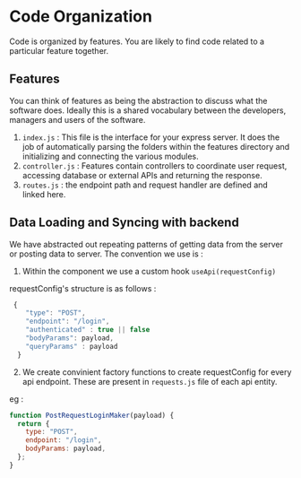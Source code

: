 # Code Organization


Code is organized by features. You are likely to find code related to a particular feature together.

## Features
You can think of features as being the abstraction to discuss what the 
software does. Ideally this is a shared vocabulary between the 
developers, managers and users of the software.

1. `index.js` : This file is the interface for your express server. It does the job of automatically parsing the folders within the features directory and initializing and connecting the various modules.
2. `controller.js` : Features contain controllers to coordinate user request, accessing 
database or external APIs and returning the response.
3. `routes.js` : the endpoint path and request handler are defined and linked here.

## Data Loading and Syncing with backend
We have abstracted out repeating patterns of getting data from the server or posting data to server. The convention we use is :
1. Within the component we use a custom hook `useApi(requestConfig)`

requestConfig's structure is as follows : 
```javascript
 {
    "type": "POST",
    "endpoint": "/login",
    "authenticated" : true || false
    "bodyParams": payload,
    "queryParams" : payload
  }
```

2. We create convinient factory functions to create requestConfig for every api endpoint. These are present in `requests.js` file of each api entity.

eg : 
```javascript
function PostRequestLoginMaker(payload) {
  return {
    type: "POST",
    endpoint: "/login",
    bodyParams: payload,
  };
}
```